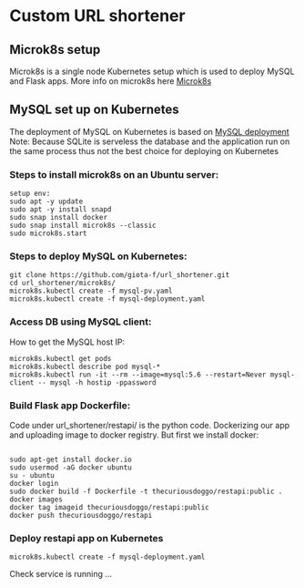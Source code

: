 # Custom URL shortener
## Microk8s setup
Microk8s is a single node Kubernetes setup which is used to deploy MySQL and Flask apps.
More info on microk8s here [Microk8s](https://microk8s.io)

## MySQL set up on Kubernetes
The deployment of MySQL on Kubernetes is based on [MySQL deployment](https://kubernetes.io/docs/tasks/run-application/run-single-instance-stateful-application/)
Note: Because SQLite is serveless the database and the application run on the same process thus not the best choice for deploying on Kubernetes

### Steps to install microk8s on an Ubuntu server:
```
setup env:
sudo apt -y update
sudo apt -y install snapd
sudo snap install docker
sudo snap install microk8s --classic
sudo microk8s.start
```
### Steps to deploy MySQL on Kubernetes:
```
git clone https://github.com/giota-f/url_shortener.git
cd url_shortener/microk8s/
microk8s.kubectl create -f mysql-pv.yaml
microk8s.kubectl create -f mysql-deployment.yaml
```
### Access DB using MySQL client:
How to get the MySQL host IP:
```
microk8s.kubectl get pods
microk8s.kubectl describe pod mysql-*
microk8s.kubectl run -it --rm --image=mysql:5.6 --restart=Never mysql-client -- mysql -h hostip -ppassword
```
### Build Flask app Dockerfile:
Code under url_shortener/restapi/ is the python code.
Dockerizing our app and uploading image to docker registry.
But first we install docker:
```

sudo apt-get install docker.io
sudo usermod -aG docker ubuntu
su - ubuntu
docker login
sudo docker build -f Dockerfile -t thecuriousdoggo/restapi:public .
docker images
docker tag imageid thecuriousdoggo/restapi:public
docker push thecuriousdoggo/restapi
```
### Deploy restapi app on Kubernetes

```
microk8s.kubectl create -f mysql-deployment.yaml
```

Check service is running ...
